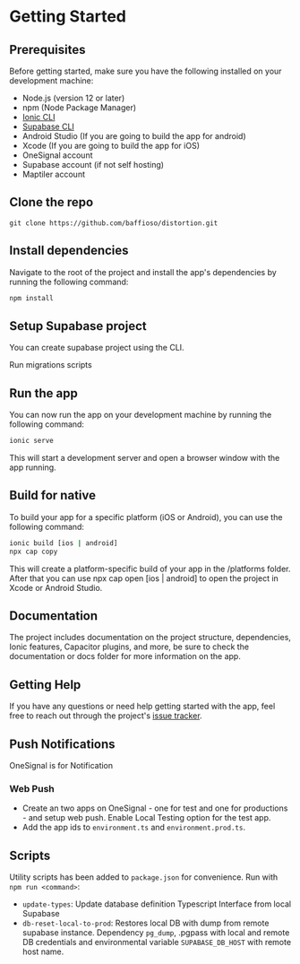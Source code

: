 # Getting Started
## Prerequisites
Before getting started, make sure you have the following installed on your development machine:

* Node.js (version 12 or later)
* npm (Node Package Manager)
* [Ionic CLI](https://ionicframework.com/docs/cli#installation)
* [Supabase CLI](https://supabase.com/docs/guides/resources/supabase-cli)
* Android Studio (If you are going to build the app for android)
* Xcode (If you are going to build the app for iOS)
* OneSignal account
* Supabase account (if not self hosting)
* Maptiler account

## Clone the repo

```
git clone https://github.com/baffioso/distortion.git
```

## Install dependencies
Navigate to the root of the project and install the app's dependencies by running the following command:

```bash
npm install
```

## Setup Supabase project
You can create supabase project using the CLI.

Run migrations scripts

## Run the app
You can now run the app on your development machine by running the following command:
```bash
ionic serve
```
This will start a development server and open a browser window with the app running.

## Build for native
To build your app for a specific platform (iOS or Android), you can use the following command:

```bash
ionic build [ios | android]
npx cap copy
```
This will create a platform-specific build of your app in the /platforms folder. After that you can use npx cap open [ios | android] to open the project in Xcode or Android Studio.

## Documentation
The project includes documentation on the project structure, dependencies, Ionic features, Capacitor plugins, and more, be sure to check the documentation or docs folder for more information on the app.

## Getting Help
If you have any questions or need help getting started with the app, feel free to reach out through the project's [issue tracker](https://github.com/baffioso/distortion/issues).

## Push Notifications
OneSignal is for Notification
### Web Push
* Create an two apps on OneSignal - one for test and one for productions - and setup web push. Enable Local Testing option for the test app.
* Add the app ids to `environment.ts` and `environment.prod.ts`.

## Scripts
Utility scripts has been added to `package.json` for convenience. Run with `npm run <command>`:
* `update-types`: Update database definition Typescript Interface from local Supabase
* `db-reset-local-to-prod`: Restores local DB with dump from remote supabase instance. Dependency `pg_dump`, .pgpass with local and remote DB credentials and environmental variable `SUPABASE_DB_HOST` with remote host name.
